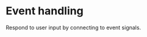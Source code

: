 # Event handling
<!-- id: start/ui/events -->
<!-- sort: 03 -->

<!-- ## -->
<!-- type: intro -->
Respond to user input by connecting to event signals.
